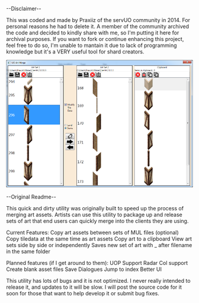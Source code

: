 --Disclaimer-- 

This was coded and made by Praxiiz of the servUO community in 2014. For personal reasons he had to delete it.
A member of the community archived the code and decided to kindly share with me, so I'm putting it here for archival purposes.
If you want to fork or continue enhancing this project, feel free to do so, I'm unable to mantain it due to lack of programming knowledge but it's a VERY useful tool for shard creators.

![interface](/screenshot.png)

--Original Readme--

This quick and dirty utility was originally built to speed up the process of merging art assets. Artists can use this utility to package up and release sets of art that end users can quickly merge into the clients they are using.

Current Features:
Copy art assets between sets of MUL files
(optional) Copy tiledata at the same time as art assets
Copy art to a clipboard
View art sets side by side or independently
Saves new set of art with _ after filename in the same folder

Planned features (if I get around to them):
UOP Support
Radar Col support
Create blank asset files
Save Dialogues
Jump to index
Better UI

This utility has lots of bugs and it is not optimized. I never really intended to release it, and updates to it will be slow. I will post the source code for it soon for those that want to help develop it or submit bug fixes.
